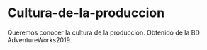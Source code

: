 # Cultura-de-la-produccion
Queremos conocer la cultura de la producción. Obtenido de la BD AdventureWorks2019.
